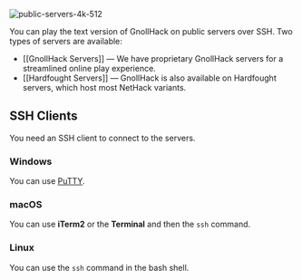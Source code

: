 ![public-servers-4k-512](https://github.com/hyvanmielenpelit/GnollHack/assets/16661034/c0097657-93c9-45e8-b117-9eb9fcdf96fd)

You can play the text version of GnollHack on public servers over SSH. Two types of servers are available:
* [[GnollHack Servers]] — We have proprietary GnollHack servers for a streamlined online play experience.
* [[Hardfought Servers]] — GnollHack is also available on Hardfought servers, which host most NetHack variants.


## SSH Clients


You need an SSH client to connect to the servers. 


### Windows


You can use [PuTTY](https://www.putty.org/).


### macOS


You can use **iTerm2** or the **Terminal** and then the `ssh` command.


### Linux


You can use the `ssh` command in the bash shell.
